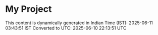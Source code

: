 # My Project

This content is dynamically generated in Indian Time (IST): 2025-06-11 03:43:51 IST
Converted to UTC: 2025-06-10 22:13:51 UTC
